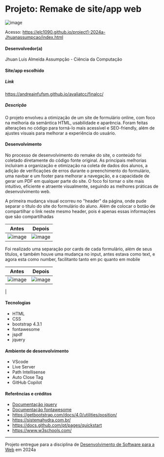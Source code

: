 # Projeto: Remake de site/app web

![image](https://github.com/elc1090/project1-2024a-Jhuanassumpcao/assets/85958775/2d2491b0-10c0-407a-af67-d6dddb95ef81)


Acesso: https://elc1090.github.io/project1-2024a-Jhuanassumpcao/index.html


#### Desenvolvedor(a)
Jhuan Luis Almeida Assumpção - Ciência da Computação


#### Site/app escolhido

##### Link
https://andreainfufsm.github.io/avaliatcc/finalcc/

##### Descrição
O projeto envolveu a otimização de um site de formulário online, com foco na melhoria da semântica HTML, usabilidade e aparência. Foram feitas alterações no código para torná-lo mais acessível e SEO-friendly, além de ajustes visuais para melhorar a experiência do usuário.

#### Desenvolvimento

No processo de desenvolvimento do remake do site, o conteúdo foi coletado diretamente do código fonte original. As principais melhorias incluíram a organização e otimização na coleta de dados dos alunos, a adição de verificações de erros durante o preenchimento do formulário, uma navbar e um footer para melhorar a navegação, e a capacidade de gerar um PDF em qualquer parte do site. O foco foi tornar o site mais intuitivo, eficiente e atraente visualmente, seguindo as melhores práticas de desenvolvimento web.

A primeira mudança visual ocorreu no "header" da página, onde pude separar o título do site do formulário do aluno. Além de colocar o botão de compartilhar o link neste mesmo header, pois é apenas essas informações que são compartilhadas

| Antes  | Depois |
| ------------- | ------------- |
|  ![image](https://github.com/elc1090/project1-2024a-Jhuanassumpcao/assets/85958775/dfe7b02f-04ab-498b-98cd-8021666330bb) |  ![image](https://github.com/elc1090/project1-2024a-Jhuanassumpcao/assets/85958775/4e488585-ff84-46c3-8de6-6c0c9b022eb3) |


Foi realizado uma separação por cards de cada formulário, além de seus títulos, e também houve uma mudança no input, antes estava como text, e agora esta como number, facilitanto tanto em pc quanto em mobile

| Antes  | Depois |
| ------------- | ------------- |
|  ![image](https://github.com/elc1090/project1-2024a-Jhuanassumpcao/assets/85958775/7fb969cf-2627-4fd0-adba-d1d1c24ac608) | ![image](https://github.com/elc1090/project1-2024a-Jhuanassumpcao/assets/85958775/f7bad440-be68-404f-954d-e8fd72531d0f)
 |


#### Tecnologias

- HTML
- CSS
- bootstrap 4.3.1
- fontawesome
- jspdf
- jquery
  

#### Ambiente de desenvolvimento

- VScode
- Live Server
- Path Intellisense
- Auto Close Tag
- GitHub Copilot

#### Referências e créditos

- [Documentação jquery](https://api.jquery.com/)
- [Documentação fontawesome](https://www.w3schools.com/icons/fontawesome_icons_spinner.asp)
- https://getbootstrap.com/docs/4.0/utilities/position/
- https://sistemahydra.com.br/
- https://docs.github.com/pt/pages/quickstart
- https://www.w3schools.com/
  




---
Projeto entregue para a disciplina de [Desenvolvimento de Software para a Web](http://github.com/andreainfufsm/elc1090-2024a) em 2024a

